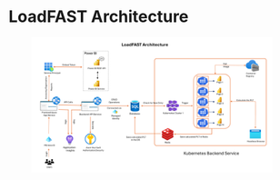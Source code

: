 # LoadFAST Architecture

<figure><img src="../.gitbook/assets/LoadFAST architecture.png" alt=""><figcaption></figcaption></figure>
